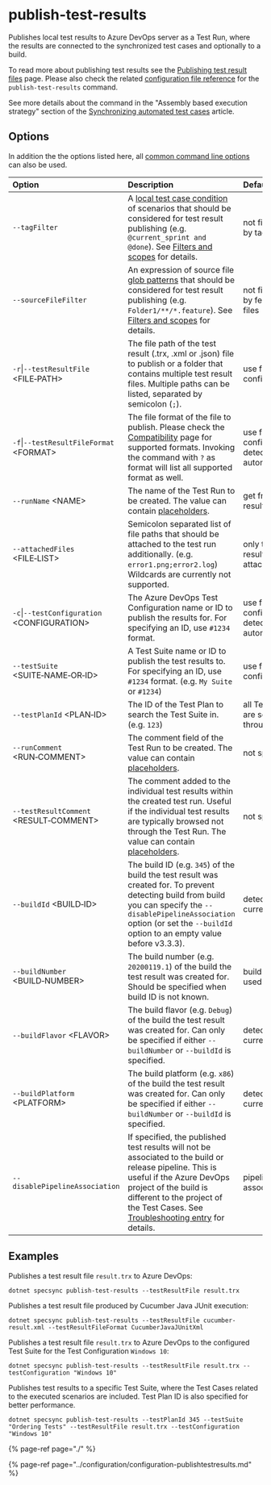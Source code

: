# publish-test-results

Publishes local test results to Azure DevOps server as a Test Run, where the results are connected to the synchronized test cases and optionally to a build.

To read more about publishing test results see the [Publishing test result files](../../features/test-result-publishing-features/publishing-test-result-files.md) page. Please also check the related [configuration file reference](../configuration/configuration-publishtestresults.md) for the `publish-test-results` command.

See more details about the command in the "Assembly based execution strategy" section of the [Synchronizing automated test cases](../../important-concepts/synchronizing-automated-test-cases.md) article.

## Options

In addition the the options listed here, all [common command line options](./#common-command-line-options) can also be used.

| Option | Description | Default |
| :--- | :--- | :--- |
| `--tagFilter` | A [local test case condition](../../features/general-features/local-test-case-conditions.md) of scenarios that should be considered for test result publishing \(e.g. `@current_sprint and @done`\). See [Filters and scopes](../../important-concepts/filters-and-scopes.md) for details. | not filtered by tags |
| `--sourceFileFilter` | An expression of source file [glob patterns](https://speclink.me/specsync-glob) that should be considered for test result publishing (e.g. `Folder1/**/*.feature`). See [Filters and scopes](../../important-concepts/filters-and-scopes.md) for details. | not filtered by feature files |
| `-r`\|`--testResultFile` &lt;FILE&#x2011;PATH&gt; | The file path of the test result (.trx, .xml or .json) file to publish or a folder that contains multiple test result files. Multiple paths can be listed, separated by semicolon (`;`). | use from config file |
| `-f`\|`--testResultFileFormat` &lt;FORMAT&gt; | The file format of the file to publish. Please check the [Compatibility](../compatibility.md#supported-test-result-formats) page for supported formats. Invoking the command with `?` as format will list all supported format as well. | use from config file or detect automatically |
| `--runName` &lt;NAME&gt; | The name of the Test Run to be created. The value can contain [placeholders](../configuration/configuration-publishtestresults.md#setting-placeholders). | get from test result file |
| `--attachedFiles` &lt;FILE&#x2011;LIST&gt; | Semicolon separated list of file paths that should be attached to the test run additionally. (e.g. `error1.png;error2.log`) Wildcards are currently not supported. | only test result file attached |
| `-c`\|`--testConfiguration` &lt;CONFIGURATION&gt; | The Azure DevOps Test Configuration name or ID to publish the results for. For specifying an ID, use `#1234` format. | use from config file or detect automatically |
| `--testSuite` &lt;SUITE&#x2011;NAME&#x2011;OR&#x2011;ID&gt; | A Test Suite name or ID to publish the test results to. For specifying an ID, use `#1234` format. (e.g. `My Suite` or `#1234`) | use from config file |
| `--testPlanId` &lt;PLAN&#x2011;ID&gt; | The ID of the Test Plan to search the Test Suite in. (e.g. `123`) | all Test Plans are scanned through |
| `--runComment` &lt;RUN&#x2011;COMMENT&gt; | The comment field of the Test Run to be created. The value can contain [placeholders](../configuration/configuration-publishtestresults.md#setting-placeholders). | not specified |
| `--testResultComment` &lt;RESULT&#x2011;COMMENT&gt; | The comment added to the individual test results within the created test run. Useful if the individual test results are typically browsed not through the Test Run. The value can contain [placeholders](../configuration/configuration-publishtestresults.md#setting-placeholders). | not specified |
| `--buildId` &lt;BUILD&#x2011;ID&gt; | The build ID (e.g. `345`) of the build the test result was created for. To prevent detecting build from build you can specify the `--disablePipelineAssociation` option (or set the `--buildId` option to an empty value before v3.3.3). | detect from current build |
| `--buildNumber` &lt;BUILD&#x2011;NUMBER&gt; | The build number (e.g. `20200119.1`) of the build the test result was created for. Should be specified when build ID is not known. | build ID is used |
| `--buildFlavor` &lt;FLAVOR&gt; | The build flavor (e.g. `Debug`) of the build the test result was created for. Can only be specified if either `--buildNumber` or `--buildId` is specified. | detect from current build |
| `--buildPlatform` &lt;PLATFORM&gt; | The build platform (e.g. `x86`) of the build the test result was created for. Can only be specified if either `--buildNumber` or `--buildId` is specified. | detect from current build |
| `--disablePipelineAssociation` | If specified, the published test results will not be associated to the build or release pipeline. This is useful if the Azure DevOps project of the build is different to the project of the Test Cases. See [Troubleshooting entry](../../contact/troubleshooting.md#pipeline-not-found) for details. | pipelines are associated |

## Examples

Publishes a test result file `result.trx` to Azure DevOps:

```text
dotnet specsync publish-test-results --testResultFile result.trx
```

Publishes a test result file produced by Cucumber Java JUnit execution:

```text
dotnet specsync publish-test-results --testResultFile cucumber-result.xml --testResultFileFormat CucumberJavaJUnitXml
```

Publishes a test result file `result.trx` to Azure DevOps to the configured Test Suite for the Test Configuration `Windows 10`:

```text
dotnet specsync publish-test-results --testResultFile result.trx --testConfiguration "Windows 10"
```

Publishes test results to a specific Test Suite, where the Test Cases related to the executed scenarios are included. Test Plan ID is also specified for better performance.

```text
dotnet specsync publish-test-results --testPlanId 345 --testSuite "Ordering Tests" --testResultFile result.trx --testConfiguration "Windows 10"
```

{% page-ref page="./" %}

{% page-ref page="../configuration/configuration-publishtestresults.md" %}

